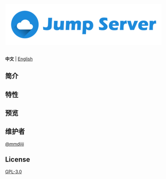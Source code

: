 <div align="center">
  <a href="https://github.com/jmpsvr/jmpsvr">
    <img alt="Jump Server Logo" src="./assets/jmpsvr.png">
  </a>
  <br><br>
</div>

**中文** | [English](./README.md)

## 简介

## 特性

## 预览

## 维护者

[@mmdjiji](https://github.com/mmdjiji)

## License

[GPL-3.0](./LICENSE)
